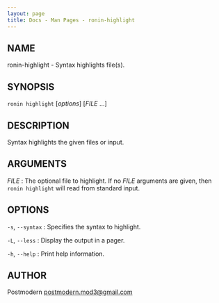 ```yaml
---
layout: page
title: Docs - Man Pages - ronin-highlight
---
```


## NAME

ronin-highlight - Syntax highlights file(s).

## SYNOPSIS

`ronin highlight` [*options*] [*FILE* ...]

## DESCRIPTION

Syntax highlights the given files or input.

## ARGUMENTS

*FILE*
: The optional file to highlight. If no *FILE* arguments are given, then
  `ronin highlight` will read from standard input.

## OPTIONS

`-s`, `--syntax`
: Specifies the syntax to highlight.

`-L`, `--less`
: Display the output in a pager.

`-h`, `--help`
: Print help information.

## AUTHOR

Postmodern <postmodern.mod3@gmail.com>


